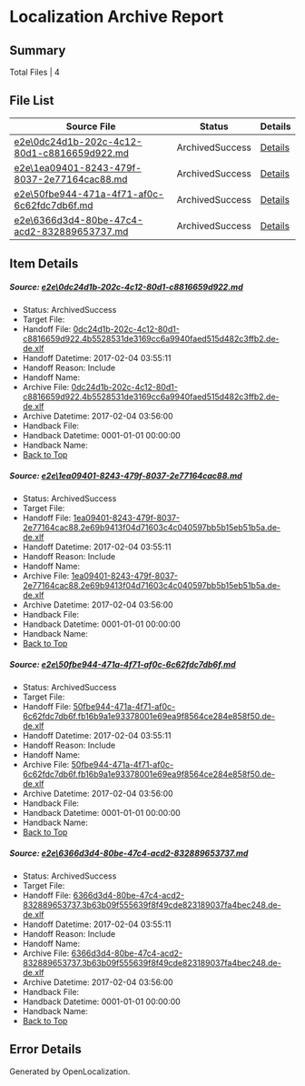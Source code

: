 # <a name='report-top'></a> Localization Archive Report

## Summary
 Total Files | 4

## File List
 Source File | Status | Details 
 ----------- | ------ | ------- 
 [e2e\0dc24d1b-202c-4c12-80d1-c8816659d922.md](https://github.com/OpenLocalizationTestOrg/ol-test0/blob/7e901cecb920433c407f997eaea8f50fdb23e15b/e2e/0dc24d1b-202c-4c12-80d1-c8816659d922.md) | ArchivedSuccess | [Details](#3d34471002eb909e376886da48560106d8e6eba91)
 [e2e\1ea09401-8243-479f-8037-2e77164cac88.md](https://github.com/OpenLocalizationTestOrg/ol-test0/blob/7e901cecb920433c407f997eaea8f50fdb23e15b/e2e/1ea09401-8243-479f-8037-2e77164cac88.md) | ArchivedSuccess | [Details](#39e2098419f0c3503c675d02f024336aca1023eb2)
 [e2e\50fbe944-471a-4f71-af0c-6c62fdc7db6f.md](https://github.com/OpenLocalizationTestOrg/ol-test0/blob/7e901cecb920433c407f997eaea8f50fdb23e15b/e2e/50fbe944-471a-4f71-af0c-6c62fdc7db6f.md) | ArchivedSuccess | [Details](#ea5ca0d483816628c44bd190283b498180f81cf54)
 [e2e\6366d3d4-80be-47c4-acd2-832889653737.md](https://github.com/OpenLocalizationTestOrg/ol-test0/blob/7e901cecb920433c407f997eaea8f50fdb23e15b/e2e/6366d3d4-80be-47c4-acd2-832889653737.md) | ArchivedSuccess | [Details](#a2f847634629b788698343cccb87a8909ed82cbe5)

## Item Details
##### <a name='3d34471002eb909e376886da48560106d8e6eba91'></a> Source: [e2e\0dc24d1b-202c-4c12-80d1-c8816659d922.md](https://github.com/OpenLocalizationTestOrg/ol-test0/blob/7e901cecb920433c407f997eaea8f50fdb23e15b/e2e/0dc24d1b-202c-4c12-80d1-c8816659d922.md)
* Status: ArchivedSuccess
* Target File: 
* Handoff File: [0dc24d1b-202c-4c12-80d1-c8816659d922.4b5528531de3169cc6a9940faed515d482c3ffb2.de-de.xlf](https://github.com/OpenLocalizationTestOrg/ol-test0-handoff/blob/b960c9f4cc007fb054d725aebd2f4de20157d81b/ol-handoff/OpenLocalizationTestOrg/ol-test0-dede/shujia/ht/0dc24d1b-202c-4c12-80d1-c8816659d922.4b5528531de3169cc6a9940faed515d482c3ffb2.de-de.xlf)
* Handoff Datetime: 2017-02-04 03:55:11
* Handoff Reason: Include
* Handoff Name: 
* Archive File: [0dc24d1b-202c-4c12-80d1-c8816659d922.4b5528531de3169cc6a9940faed515d482c3ffb2.de-de.xlf](https://github.com/OpenLocalizationTestOrg/ol-test0-handoff/blob/6c9d3e5ddef087739092ddb55aa1bcf65fc1dc69/ol-archive/OpenLocalizationTestOrg/ol-test0-dede/shujia/ht/0dc24d1b-202c-4c12-80d1-c8816659d922.4b5528531de3169cc6a9940faed515d482c3ffb2.de-de.xlf)
* Archive Datetime: 2017-02-04 03:56:00
* Handback File: 
* Handback Datetime: 0001-01-01 00:00:00
* Handback Name: 
* [Back to Top](#report-top)

##### <a name='39e2098419f0c3503c675d02f024336aca1023eb2'></a> Source: [e2e\1ea09401-8243-479f-8037-2e77164cac88.md](https://github.com/OpenLocalizationTestOrg/ol-test0/blob/7e901cecb920433c407f997eaea8f50fdb23e15b/e2e/1ea09401-8243-479f-8037-2e77164cac88.md)
* Status: ArchivedSuccess
* Target File: 
* Handoff File: [1ea09401-8243-479f-8037-2e77164cac88.2e69b9413f04d71603c4c040597bb5b15eb51b5a.de-de.xlf](https://github.com/OpenLocalizationTestOrg/ol-test0-handoff/blob/b960c9f4cc007fb054d725aebd2f4de20157d81b/ol-handoff/OpenLocalizationTestOrg/ol-test0-dede/shujia/ht/1ea09401-8243-479f-8037-2e77164cac88.2e69b9413f04d71603c4c040597bb5b15eb51b5a.de-de.xlf)
* Handoff Datetime: 2017-02-04 03:55:11
* Handoff Reason: Include
* Handoff Name: 
* Archive File: [1ea09401-8243-479f-8037-2e77164cac88.2e69b9413f04d71603c4c040597bb5b15eb51b5a.de-de.xlf](https://github.com/OpenLocalizationTestOrg/ol-test0-handoff/blob/6c9d3e5ddef087739092ddb55aa1bcf65fc1dc69/ol-archive/OpenLocalizationTestOrg/ol-test0-dede/shujia/ht/1ea09401-8243-479f-8037-2e77164cac88.2e69b9413f04d71603c4c040597bb5b15eb51b5a.de-de.xlf)
* Archive Datetime: 2017-02-04 03:56:00
* Handback File: 
* Handback Datetime: 0001-01-01 00:00:00
* Handback Name: 
* [Back to Top](#report-top)

##### <a name='ea5ca0d483816628c44bd190283b498180f81cf54'></a> Source: [e2e\50fbe944-471a-4f71-af0c-6c62fdc7db6f.md](https://github.com/OpenLocalizationTestOrg/ol-test0/blob/7e901cecb920433c407f997eaea8f50fdb23e15b/e2e/50fbe944-471a-4f71-af0c-6c62fdc7db6f.md)
* Status: ArchivedSuccess
* Target File: 
* Handoff File: [50fbe944-471a-4f71-af0c-6c62fdc7db6f.fb16b9a1e93378001e69ea9f8564ce284e858f50.de-de.xlf](https://github.com/OpenLocalizationTestOrg/ol-test0-handoff/blob/b960c9f4cc007fb054d725aebd2f4de20157d81b/ol-handoff/OpenLocalizationTestOrg/ol-test0-dede/shujia/ht/50fbe944-471a-4f71-af0c-6c62fdc7db6f.fb16b9a1e93378001e69ea9f8564ce284e858f50.de-de.xlf)
* Handoff Datetime: 2017-02-04 03:55:11
* Handoff Reason: Include
* Handoff Name: 
* Archive File: [50fbe944-471a-4f71-af0c-6c62fdc7db6f.fb16b9a1e93378001e69ea9f8564ce284e858f50.de-de.xlf](https://github.com/OpenLocalizationTestOrg/ol-test0-handoff/blob/6c9d3e5ddef087739092ddb55aa1bcf65fc1dc69/ol-archive/OpenLocalizationTestOrg/ol-test0-dede/shujia/ht/50fbe944-471a-4f71-af0c-6c62fdc7db6f.fb16b9a1e93378001e69ea9f8564ce284e858f50.de-de.xlf)
* Archive Datetime: 2017-02-04 03:56:00
* Handback File: 
* Handback Datetime: 0001-01-01 00:00:00
* Handback Name: 
* [Back to Top](#report-top)

##### <a name='a2f847634629b788698343cccb87a8909ed82cbe5'></a> Source: [e2e\6366d3d4-80be-47c4-acd2-832889653737.md](https://github.com/OpenLocalizationTestOrg/ol-test0/blob/7e901cecb920433c407f997eaea8f50fdb23e15b/e2e/6366d3d4-80be-47c4-acd2-832889653737.md)
* Status: ArchivedSuccess
* Target File: 
* Handoff File: [6366d3d4-80be-47c4-acd2-832889653737.3b63b09f555639f8f49cde823189037fa4bec248.de-de.xlf](https://github.com/OpenLocalizationTestOrg/ol-test0-handoff/blob/b960c9f4cc007fb054d725aebd2f4de20157d81b/ol-handoff/OpenLocalizationTestOrg/ol-test0-dede/shujia/ht/6366d3d4-80be-47c4-acd2-832889653737.3b63b09f555639f8f49cde823189037fa4bec248.de-de.xlf)
* Handoff Datetime: 2017-02-04 03:55:11
* Handoff Reason: Include
* Handoff Name: 
* Archive File: [6366d3d4-80be-47c4-acd2-832889653737.3b63b09f555639f8f49cde823189037fa4bec248.de-de.xlf](https://github.com/OpenLocalizationTestOrg/ol-test0-handoff/blob/6c9d3e5ddef087739092ddb55aa1bcf65fc1dc69/ol-archive/OpenLocalizationTestOrg/ol-test0-dede/shujia/ht/6366d3d4-80be-47c4-acd2-832889653737.3b63b09f555639f8f49cde823189037fa4bec248.de-de.xlf)
* Archive Datetime: 2017-02-04 03:56:00
* Handback File: 
* Handback Datetime: 0001-01-01 00:00:00
* Handback Name: 
* [Back to Top](#report-top)


## Error Details

Generated by OpenLocalization.

